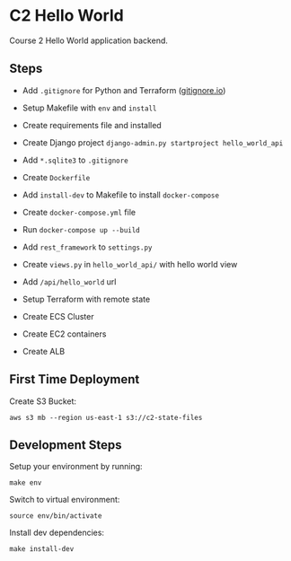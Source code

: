 # C2 Hello World

Course 2 Hello World application backend.

## Steps

 - Add `.gitignore` for Python and Terraform ([gitignore.io](https://www.gitignore.io))
 - Setup Makefile with `env` and `install`
 - Create requirements file and installed
 - Create Django project `django-admin.py startproject hello_world_api`
 - Add `*.sqlite3` to `.gitignore`

 - Create `Dockerfile`
 - Add `install-dev` to Makefile to install `docker-compose`
 - Create `docker-compose.yml` file
 - Run `docker-compose up --build`

 - Add `rest_framework` to `settings.py`
 - Create `views.py` in `hello_world_api/` with hello world view
 - Add `/api/hello_world` url

 - Setup Terraform with remote state
 - Create ECS Cluster
 - Create EC2 containers
 - Create ALB

## First Time Deployment

Create S3 Bucket:

```
aws s3 mb --region us-east-1 s3://c2-state-files
```

## Development Steps

Setup your environment by running:

```
make env
```

Switch to virtual environment:

```
source env/bin/activate
```

Install dev dependencies:

```
make install-dev
```

